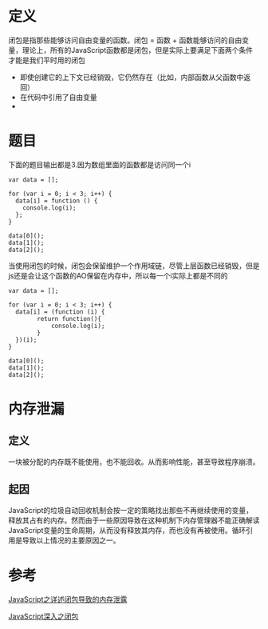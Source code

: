 # 定义
闭包是指那些能够访问自由变量的函数。闭包 = 函数 + 函数能够访问的自由变量，理论上，所有的JavaScript函数都是闭包，但是实际上要满足下面两个条件才能是我们平时用的闭包
- 即使创建它的上下文已经销毁，它仍然存在（比如，内部函数从父函数中返回）
- 在代码中引用了自由变量
- 
# 题目
下面的题目输出都是3.因为数组里面的函数都是访问同一个i
```
var data = [];

for (var i = 0; i < 3; i++) {
  data[i] = function () {
    console.log(i);
  };
}

data[0]();
data[1]();
data[2]();
```
当使用闭包的时候，闭包会保留维护一个作用域链，尽管上层函数已经销毁，但是js还是会让这个函数的AO保留在内存中，所以每一个i实际上都是不同的

```
var data = [];

for (var i = 0; i < 3; i++) {
  data[i] = (function (i) {
        return function(){
            console.log(i);
        }
  })(i);
}

data[0]();
data[1]();
data[2]();
```
# 内存泄漏
## 定义
一块被分配的内存既不能使用，也不能回收。从而影响性能，甚至导致程序崩溃。
## 起因
JavaScript的垃圾自动回收机制会按一定的策略找出那些不再继续使用的变量，释放其占有的内存。然而由于一些原因导致在这种机制下内存管理器不能正确解读JavaScript变量的生命周期，从而没有释放其内存，而也没有再被使用。循环引用是导致以上情况的主要原因之一。
# 参考
[JavaScript之详述闭包导致的内存泄露](https://blog.csdn.net/u012876641/article/details/29185323)

[JavaScript深入之闭包](https://github.com/mqyqingfeng/Blog/issues/9)


